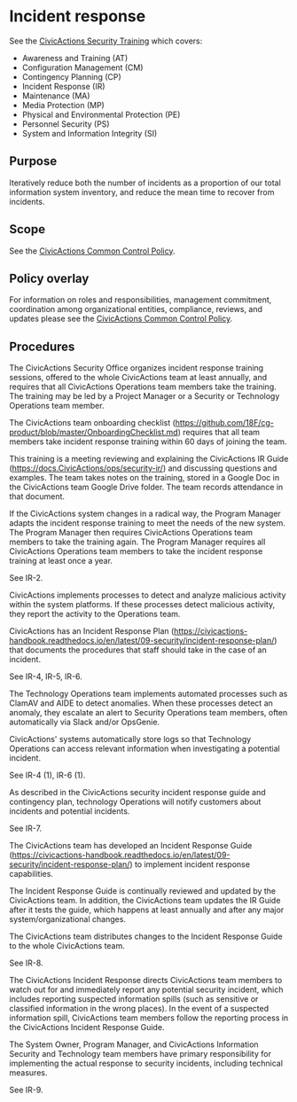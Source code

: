 # Incident response

See the [CivicActions Security Training](https://civicactions-handbook.readthedocs.io/en/latest/01-welcome-to-civicactions/training/security-training/) which covers:

* Awareness and Training (AT)
* Configuration Management (CM)
* Contingency Planning (CP)
* Incident Response (IR)
* Maintenance (MA)
* Media Protection (MP)
* Physical and Environmental Protection (PE)
* Personnel Security (PS)
* System and Information Integrity (SI)

## Purpose

Iteratively reduce both the number of incidents as a proportion of our total information system inventory, and reduce the mean time to recover from incidents.

## Scope

See the [CivicActions Common Control Policy](CivicActions-Common-Control-Policy.md).

## Policy overlay

For information on roles and responsibilities, management commitment, coordination among
organizational entities, compliance, reviews, and updates please see the
[CivicActions Common Control Policy](CivicActions-Common-Control-Policy.md).

## Procedures

The CivicActions Security Office organizes incident response training sessions, offered to the whole CivicActions team at least annually, and requires that all CivicActions Operations team members take the training. The training may be led by a Project Manager or a Security or Technology Operations team member.

The CivicActions team onboarding checklist (https://github.com/18F/cg-product/blob/master/OnboardingChecklist.md) requires that all team members take incident response training within 60 days of joining the team.

This training is a meeting reviewing and explaining the CivicActions IR Guide (https://docs.CivicActions/ops/security-ir/) and discussing questions and examples. The team takes notes on the training, stored in a Google Doc in the CivicActions team Google Drive folder. The team records attendance in that document.

If the CivicActions system changes in a radical way, the Program Manager adapts the incident response training to meet the needs of the new system. The Program Manager then requires CivicActions Operations team members to take the training again.
The Program Manager requires all CivicActions Operations team members to take the incident response training at least once a year.

See IR-2.

CivicActions implements processes to detect and analyze malicious activity within the system platforms. If these processes detect malicious activity, they report the activity to the Operations team.

CivicActions has an Incident Response Plan (https://civicactions-handbook.readthedocs.io/en/latest/09-security/incident-response-plan/) that documents the procedures that staff should take in the case of an incident.

See IR-4, IR-5, IR-6.

The Technology Operations team implements automated processes such as ClamAV and AIDE to detect anomalies. When these processes detect an anomaly, they escalate an alert to Security Operations team members, often automatically via Slack and/or OpsGenie.

CivicActions' systems automatically store logs so that Technology Operations can access relevant information when investigating a potential incident.

See IR-4 (1), IR-6 (1).

As described in the CivicActions security incident response guide and contingency plan, technology Operations will notify customers about incidents and potential incidents.

See IR-7.

The CivicActions team has developed an Incident Response Guide (https://civicactions-handbook.readthedocs.io/en/latest/09-security/incident-response-plan/) to implement incident response capabilities.

The Incident Response Guide is continually reviewed and updated by the CivicActions team. In addition, the CivicActions team updates the IR Guide after it tests the guide, which happens at least annually and after any major system/organizational changes.

The CivicActions team distributes changes to the Incident Response Guide to the whole CivicActions team.

See IR-8.

The CivicActions Incident Response directs CivicActions team members to watch out for and immediately report any potential security incident, which includes reporting suspected information spills (such as sensitive or classified information in the wrong places). In the event of a suspected information spill, CivicActions team members follow the reporting process in the CivicActions Incident Response Guide.

The System Owner, Program Manager, and CivicActions Information Security and Technology team members have primary responsibility for implementing the actual response to security incidents, including technical measures.

See IR-9.
